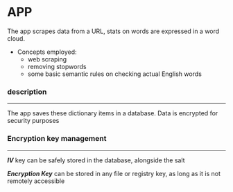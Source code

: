 # APP
The app scrapes data from a URL, stats on words are expressed in a word cloud.
* Concepts employed:
    * web scraping
    * removing stopwords
    * some basic semantic rules on checking actual English words

### description
---
The app saves these dictionary items in a database. Data is encrypted for security purposes

### Encryption key management
---
***IV*** key can be safely stored in the database, alongside the salt

***Encryption Key*** can be stored in any file or registry key, as long as it is not remotely accessible


